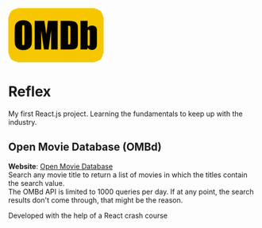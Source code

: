 <img src="public/logo192.png">

# Reflex
My first React.js project. Learning the fundamentals to keep up with the industry.  

## Open Movie Database (OMBd)
**Website**: [Open Movie Database](https://votommy.github.io/Reflex/)  
Search any movie title to return a list of movies in which the titles contain the search value.  
The OMBd API is limited to 1000 queries per day. If at any point, the search results don't come through, that might be the reason.

Developed with the help of a React crash course
